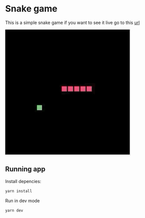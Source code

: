 # Snake game

This is a simple snake game if you want to see it live go to this [url](http://www.students.ic.unicamp.br/~ra146446/)

![snake gif](screenshot.gif)

## Running app

Install depencies:

```sh
yarn install
```

Run in dev mode

```sh
yarn dev
```
